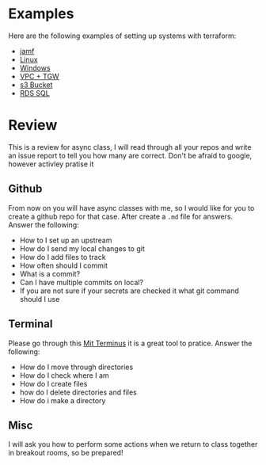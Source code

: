 # Examples

Here are the following examples of setting up systems with terraform:

* [jamf](jamf/)
* [Linux](Linux/)
* [Windows](windows/)
* [VPC + TGW](vpc+tgw/)
* [s3 Bucket](s3Bucket/)
* [RDS SQL](rds_sq/)


# Review

This is a review for async class, I will read through all your repos and write an issue report to tell you how many are correct. Don't be afraid to google, however activley pratise it

## Github

From now on you will have async classes with me, so I would like for you to create a github repo for that case. After create a `.md` file for answers. Answer the following:

- How to I set up an upstream
- How do I send my local changes to git
- How do I add files to track
- How often should I commit
- What is a commit?
- Can I have multiple commits on local?
- If you are not sure if your secrets are checked it what git command should I use

## Terminal

Please go through this [Mit Terminus](http://web.mit.edu/mprat/Public/web/Terminus/Web/main.html) it is a great tool to pratice. 
Answer the following:


- How do I move through directories
- How do I check where I am
- How do I create files
- how do I delete directories and files
- How do i make a directory

## Misc

I will ask you how to perform some actions when we return to class together in breakout rooms, so be prepared!
